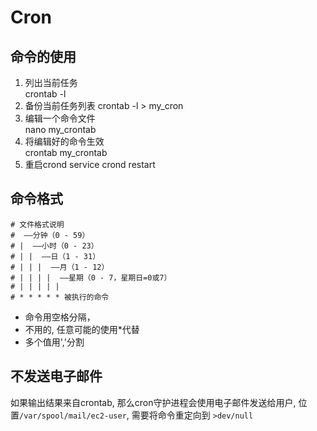 # Cron

## 命令的使用

1. 列出当前任务	
    crontab -l 
2. 备份当前任务列表	
    crontab -l > my_cron   
3. 编辑一个命令文件      
    nano my_crontab
4. 将编辑好的命令生效  
    crontab my_crontab 
5. 重启crond
    service crond restart


## 命令格式
	
```
# 文件格式说明
#  ——分钟（0 - 59）
# |  ——小时（0 - 23）
# | |  ——日（1 - 31）
# | | |  ——月（1 - 12）
# | | | |  ——星期（0 - 7，星期日=0或7）
# | | | | |
# * * * * * 被执行的命令
```
- 命令用空格分隔， 
- 不用的, 任意可能的使用*代替
- 多个值用','分割

## 不发送电子邮件

如果输出结果来自crontab, 那么cron守护进程会使用电子邮件发送给用户, 位置```/var/spool/mail/ec2-user```, 需要将命令重定向到 ```>dev/null```